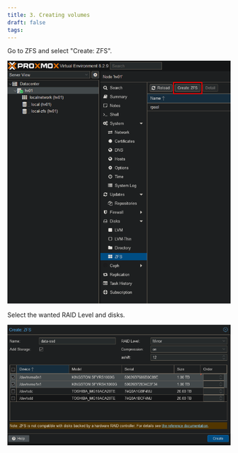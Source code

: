 ```yaml
---
title: 3. Creating volumes
draft: false
tags:
---
```

 Go to ZFS and select "Create: ZFS".
 
![](proxmox_zfs.png)

Select the wanted RAID Level and disks.

![](proxmox_zfs_create.png)